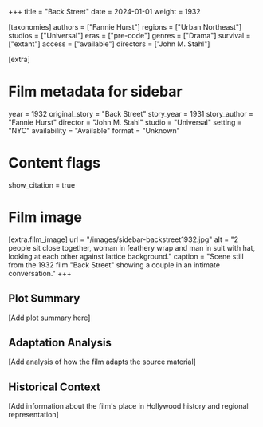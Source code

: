 +++
title = "Back Street"
date = 2024-01-01
weight = 1932

[taxonomies]
authors = ["Fannie Hurst"]
regions = ["Urban Northeast"]
studios = ["Universal"]
eras = ["pre-code"]
genres = ["Drama"]
survival = ["extant"]
access = ["available"]
directors = ["John M. Stahl"]

[extra]
# Film metadata for sidebar
year = 1932
original_story = "Back Street"
story_year = 1931
story_author = "Fannie Hurst"
director = "John M. Stahl"
studio = "Universal"
setting = "NYC"
availability = "Available"
format = "Unknown"

# Content flags
show_citation = true

# Film image
[extra.film_image]
url = "/images/sidebar-backstreet1932.jpg"
alt = "2 people sit close together, woman in feathery wrap and man in suit with hat, looking at each other against lattice background."
caption = "Scene still from the 1932 film \"Back Street\" showing a couple in an intimate conversation."
+++

## Plot Summary

[Add plot summary here]

## Adaptation Analysis

[Add analysis of how the film adapts the source material]

## Historical Context

[Add information about the film's place in Hollywood history and regional representation]